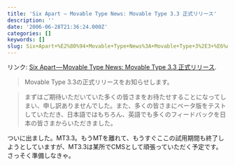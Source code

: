 ```yaml
---
title: 'Six Apart — Movable Type News: Movable Type 3.3 正式リリース'
description: ''
date: '2006-06-28T21:36:24.000Z'
categories: []
keywords: []
slug: Six+Apart+%E2%80%94+Movable+Type+News%3A+Movable+Type+3%2E3+%E6%AD%A3%E5%BC%8F%E3%83%AA%E3%83%AA%E3%83%BC%E3%82%B9
---
```

リンク: [Six Apart — Movable Type News: Movable Type 3.3 正式リリース](http://www.sixapart.jp/movabletype/news/2006/06/28-1948.html "Six Apart - Movable Type News: Movable Type 3.3 正式リリース").

> Movable Type 3.3の正式リリースをお知らせします。

> まずはご期待いただいていた多くの皆さまをお待たせすることになってしまい、申し訳ありませんでした。また、多くの皆さまにベータ版をテストしていただき、日本語ではもちろん、英語でも多くのフィードバックを日本の皆さまからいただきました。

ついに出ました。MT3.3。もうMTを離れて、もうすぐここの試用期間も終了しようとしていますが、MT3.3は某所でCMSとして頑張っていただく予定です。さっそく準備しなきゃ。